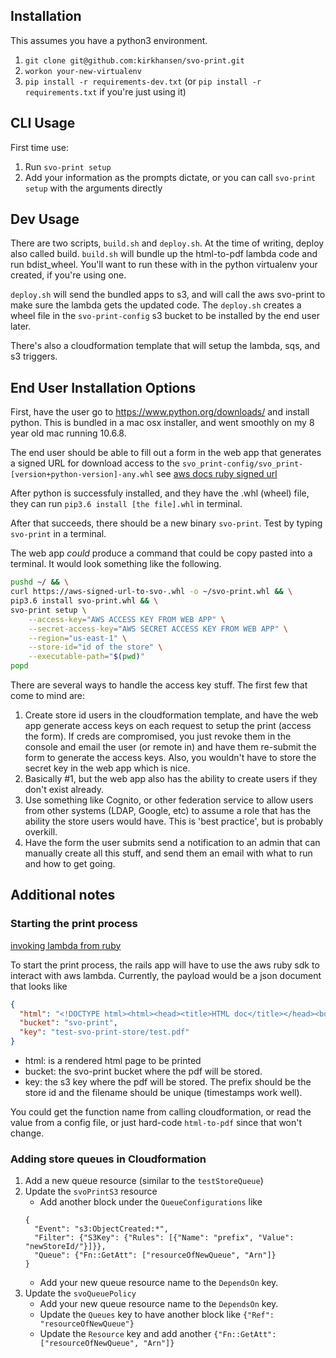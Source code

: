 ## Installation
This assumes you have a python3 environment.
1. `git clone git@github.com:kirkhansen/svo-print.git`
2. `workon your-new-virtualenv`
3. `pip install -r requirements-dev.txt` (or `pip install -r requirements.txt` if you're just using it)


## CLI Usage
First time use:
1. Run `svo-print setup`
2. Add your information as the prompts dictate, or you can call `svo-print setup` with the arguments directly

## Dev Usage
There are two scripts, `build.sh` and `deploy.sh`. At the time of writing, deploy also called build.
`build.sh` will bundle up the html-to-pdf lambda code and run bdist_wheel. You'll want to run these with
in the python virtualenv your created, if you're using one.

`deploy.sh` will send the bundled apps to s3, and will call the aws svo-print to make sure the lambda gets the updated code.
The `deploy.sh` creates a wheel file in the `svo-print-config` s3 bucket to be installed by the end user later.

There's also a cloudformation template that will setup the lambda, sqs, and s3 triggers.

## End User Installation Options
First, have the user go to https://www.python.org/downloads/ and install python. This is bundled in a mac osx
installer, and went smoothly on my 8 year old mac running 10.6.8.


The end user should be able to fill out a form in the web app that generates a
signed URL for download access to the `svo_print-config/svo_print-[version+python-version]-any.whl` see
[aws docs ruby signed url](https://docs.aws.amazon.com/AmazonS3/latest/dev/UploadObjectPreSignedURLRubySDK.html)

After python is successfuly installed, and they have the .whl (wheel) file, they can run
`pip3.6 install [the file].whl` in terminal.

After that succeeds, there should be a new binary `svo-print`. Test by typing `svo-print` in a terminal.

The web app _could_ produce a command that could be copy pasted into a terminal.
It would look something like the following.

```bash
pushd ~/ && \
curl https://aws-signed-url-to-svo-.whl -o ~/svo-print.whl && \
pip3.6 install svo-print.whl && \
svo-print setup \
    --access-key="AWS ACCESS KEY FROM WEB APP" \
    --secret-access-key="AWS SECRET ACCESS KEY FROM WEB APP" \
    --region="us-east-1" \
    --store-id="id of the store" \
    --executable-path="$(pwd)"
popd
```

There are several ways to handle the access key stuff. The first few that come to mind are:

1. Create store id users in the cloudformation template, and have the
   web app generate access keys on each request to setup the print (access the form).
   If creds are compromised, you just revoke them in the console and
   email the user (or remote in) and have them re-submit the form to
   generate the access keys. Also, you wouldn't have to store the secret
   key in the web app which is nice.
2. Basically #1, but the web app also has the ability to create users
   if they don't exist already.
3. Use something like Cognito, or other federation service to allow users from
   other systems (LDAP, Google, etc) to assume a role that has the ability the
   store users would have. This is 'best practice', but is probably overkill.
4. Have the form the user submits send a notification to an admin that can
   manually create all this stuff, and send them an email with what to run and
   how to get going.

## Additional notes

### Starting the print process
[invoking lambda from ruby](https://docs.aws.amazon.com/sdk-for-ruby/v3/developer-guide/lambda-ruby-example-run-function.html)

To start the print process, the rails app will have to use the aws ruby sdk to
interact with aws lambda. Currently, the payload would be a json document
that looks like
```json
{
  "html": "<!DOCTYPE html><html><head><title>HTML doc</title></head><body>Content<body></html>",
  "bucket": "svo-print",
  "key": "test-svo-print-store/test.pdf"
}
```
* html: is a rendered html page to be printed
* bucket: the svo-print bucket where the pdf will be stored.
* key: the s3 key where the pdf will be stored. The prefix should be the store id
  and the filename should be unique (timestamps work well).

You could get the function name from calling cloudformation,
or read the value from a config file,
or just hard-code `html-to-pdf` since that won't change.


### Adding store queues in Cloudformation

1. Add a new queue resource (similar to the `testStoreQueue`)
2. Update the `svoPrintS3` resource
    * Add another block under the `QueueConfigurations` like
    ```
    {
      "Event": "s3:ObjectCreated:*",
      "Filter": {"S3Key": {"Rules": [{"Name": "prefix", "Value": "newStoreId/"}]}},
      "Queue": {"Fn::GetAtt": ["resourceOfNewQueue", "Arn"]}
    }
    ```
    * Add your new queue resource name to the `DependsOn` key.
3. Update the `svoQueuePolicy`
    * Add your new queue resource name to the `DependsOn` key.
    * Update the `Queues` key to have another block like `{"Ref": "resourceOfNewQueue"}`
    * Update the `Resource` key and add another `{"Fn::GetAtt": ["resourceOfNewQueue", "Arn"]}`
